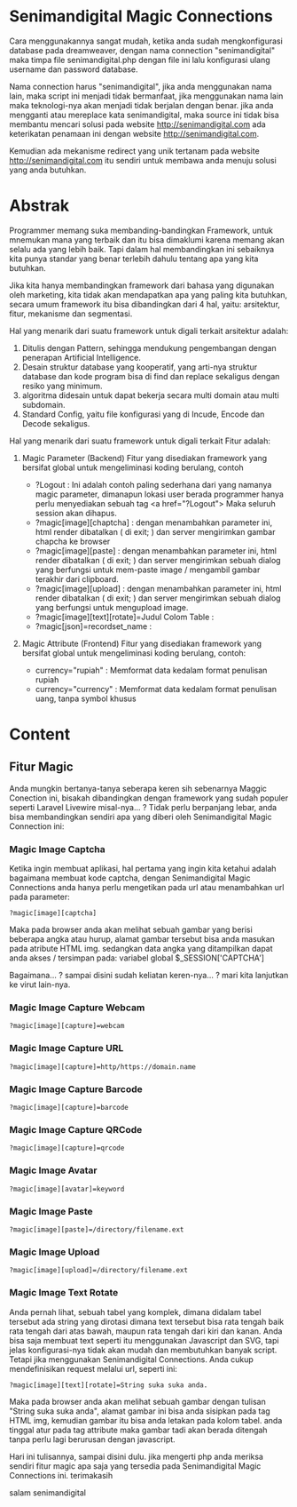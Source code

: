 # Senimandigital Magic Connections
Cara menggunakannya sangat mudah, ketika anda sudah mengkonfigurasi database pada dreamweaver, dengan nama connection "senimandigital" maka timpa file senimandigital.php dengan file ini lalu konfigurasi ulang username dan password database.

Nama connection harus "senimandigital", jika anda menggunakan nama lain, maka script ini menjadi tidak bermanfaat, jika menggunakan nama lain maka teknologi-nya akan menjadi tidak berjalan dengan benar. jika anda mengganti atau mereplace kata senimandigital, maka source ini tidak bisa membantu mencari solusi pada website http://senimandigital.com ada keterikatan penamaan ini dengan website http://senimandigital.com.

Kemudian ada mekanisme redirect yang unik tertanam pada website http://senimandigital.com itu sendiri untuk membawa anda menuju solusi yang anda butuhkan.

# Abstrak
Programmer memang suka membanding-bandingkan Framework, untuk mnemukan mana yang terbaik dan itu bisa dimaklumi karena memang akan selalu ada yang lebih baik. Tapi dalam hal membandingkan ini sebaiknya kita punya standar yang benar terlebih dahulu tentang apa yang kita butuhkan.

Jika kita hanya membandingkan framework dari bahasa yang digunakan oleh marketing, kita tidak akan mendapatkan apa yang paling kita butuhkan, secara umum framework itu bisa dibandingkan dari 4 hal, yaitu: arsitektur, fitur, mekanisme dan segmentasi.

Hal yang menarik dari suatu framework untuk digali terkait arsitektur adalah:
1. Ditulis dengan Pattern, sehingga mendukung pengembangan dengan penerapan Artificial Intelligence.
2. Desain struktur database yang kooperatif, yang arti-nya struktur database dan kode program bisa di find dan replace sekaligus dengan resiko yang minimum.
3. algoritma didesain untuk dapat bekerja secara multi domain atau multi subdomain.
4. Standard Config, yaitu file konfigurasi yang di Incude, Encode dan Decode sekaligus.

Hal yang menarik dari suatu framework untuk digali terkait Fitur adalah:
1. Magic Parameter (Backend)
Fitur yang disediakan framework yang bersifat global untuk mengeliminasi koding berulang, contoh
    - ?Logout : Ini adalah contoh paling sederhana dari yang namanya magic parameter, dimanapun lokasi user berada programmer hanya perlu menyediakan sebuah tag
&lt;a href="?Logout"> Maka seluruh session akan dihapus.
    - ?magic[image][chaptcha] : dengan menambahkan parameter ini, html render dibatalkan ( di exit; ) dan server mengirimkan gambar chapcha ke browser
    - ?magic[image][paste] : dengan menambahkan parameter ini, html render dibatalkan ( di exit; ) dan server mengirimkan sebuah dialog yang berfungsi untuk mem-paste image / mengambil gambar terakhir dari clipboard.
    - ?magic[image][upload] : dengan menambahkan parameter ini, html render dibatalkan ( di exit; ) dan server mengirimkan sebuah dialog yang berfungsi untuk mengupload image.
    - ?magic[image][text][rotate]=Judul Colom Table : 
    - ?magic[json]=recordset_name : 

2. Magic Attribute (Frontend)
Fitur yang disediakan framework yang bersifat global untuk mengeliminasi koding berulang, contoh:
    - currency="rupiah" : Memformat data kedalam format penulisan rupiah
    - currency="currency" : Memformat data kedalam format penulisan uang, tanpa symbol khusus
# Content

## Fitur Magic
Anda mungkin bertanya-tanya seberapa keren sih sebenarnya Maggic Conection ini, bisakah dibandingkan dengan framework yang sudah populer seperti Laravel Livewire misal-nya... ? Tidak perlu berpanjang lebar, anda bisa membandingkan sendiri apa yang diberi oleh Senimandigital Magic Connection ini:

### Magic Image Captcha
Ketika ingin membuat aplikasi, hal pertama yang ingin kita ketahui adalah bagaimana membuat kode captcha, dengan Senimandigital Magic Connections anda hanya perlu mengetikan pada url atau menambahkan url pada parameter:
```
?magic[image][captcha]
```
Maka pada browser anda akan melihat sebuah gambar yang berisi beberapa angka atau hurup, alamat gambar tersebut bisa anda masukan pada atribute HTML img. sedangkan data angka yang ditampilkan dapat anda akses / tersimpan pada: variabel global $\_SESSION['CAPTCHA']

Bagaimana... ? sampai disini sudah keliatan keren-nya... ? mari kita lanjutkan ke virut lain-nya.

### Magic Image Capture Webcam
```
?magic[image][capture]=webcam
```
### Magic Image Capture URL
```
?magic[image][capture]=http/https://domain.name
```
### Magic Image Capture Barcode
```
?magic[image][capture]=barcode
```
### Magic Image Capture QRCode
```
?magic[image][capture]=qrcode
```
### Magic Image Avatar
```
?magic[image][avatar]=keyword
```
### Magic Image Paste
```
?magic[image][paste]=/directory/filename.ext
```
### Magic Image Upload
```
?magic[image][upload]=/directory/filename.ext
```
### Magic Image Text Rotate
Anda pernah lihat, sebuah tabel yang komplek, dimana didalam tabel tersebut ada string yang dirotasi dimana text tersebut bisa rata tengah baik rata tengah dari atas bawah, maupun rata tengah dari kiri dan kanan. Anda bisa saja membuat text seperti itu menggunakan Javascript dan SVG, tapi jelas konfigurasi-nya tidak akan mudah dan membutuhkan banyak script. Tetapi jika menggunakan Senimandigital Connections. Anda cukup mendefinisikan request melalui url, seperti ini:
```
?magic[image][text][rotate]=String suka suka anda.
```
Maka pada browser anda akan melihat sebuah gambar dengan tulisan "String suka suka anda", alamat gambar ini bisa anda sisipkan pada tag HTML img, kemudian gambar itu bisa anda letakan pada kolom tabel. anda tinggal atur pada tag <td> attribute <td align="center"> maka gambar tadi akan berada ditengah tanpa perlu lagi berurusan dengan javascript.
  
Hari ini tulisannya, sampai disini dulu. jika mengerti php anda meriksa sendiri fitur magic apa saja yang tersedia pada Senimandigital Magic Connections ini. terimakasih
  
salam senimandigital

